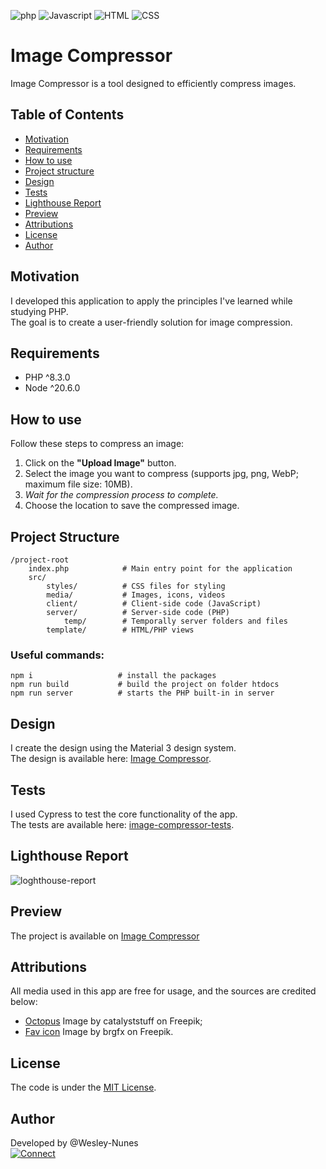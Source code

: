 ![php](https://img.shields.io/badge/php-fff?style=for-the-badge&logo=php&logoColor=4f5b93 "php")
![Javascript](https://img.shields.io/badge/JavaScript-F7DF1E?style=for-the-badge&logo=javascript&logoColor=black "Javascript")
![HTML](https://img.shields.io/badge/HTML-e34c26?style=for-the-badge&logo=html5&logoColor=black "HTML")
![CSS](https://img.shields.io/badge/CSS-264de4?style=for-the-badge&logo=css3&logoColor=black "CSS")

# Image Compressor

Image Compressor is a tool designed to efficiently compress images.

## Table of Contents

- [Motivation](#motivation)
- [Requirements](#requirements)
- [How to use](#how-to-use)
- [Project structure](#project-structure)
- [Design](#design)
- [Tests](#tests)
- [Lighthouse Report](#lighthouse-report)
- [Preview](#preview)
- [Attributions](#attributions)
- [License](#license)
- [Author](#author)

## <a name="motivation"></a>Motivation

I developed this application to apply the principles I've learned while studying PHP.  
The goal is to create a user-friendly solution for image compression.

## <a name="requirements"></a>Requirements

- PHP ^8.3.0
- Node ^20.6.0

## <a name="how-to-use"></a>How to use

Follow these steps to compress an image:

1. Click on the **"Upload Image"** button.
2. Select the image you want to compress (supports jpg, png, WebP; maximum file size: 10MB).
3. _Wait for the compression process to complete._
4. Choose the location to save the compressed image.

## <a name="project-structure"></a>Project Structure

```
/project-root
    index.php            # Main entry point for the application
    src/
        styles/          # CSS files for styling
        media/           # Images, icons, videos
        client/          # Client-side code (JavaScript)
        server/          # Server-side code (PHP)
            temp/        # Temporally server folders and files
        template/        # HTML/PHP views
```

### Useful commands:

```
npm i                   # install the packages
npm run build           # build the project on folder htdocs
npm run server          # starts the PHP built-in in server
```

## <a name="design"></a>Design

I create the design using the Material 3 design system.  
The design is available here: [Image Compressor](https://www.figma.com/file/LVjL0KETlSy8WoqwpKzPIt/Image-Compressor?type=design&node-id=0%3A1&mode=design&t=w8Y4N3hv68IHBA1H-1).

## <a name="tests"></a>Tests
I used Cypress to test the core functionality of the app.  
The tests are available here: [image-compressor-tests](https://github.com/Wesley-Nunes/image-compressor-tests).

## <a name="#lighthouse-report"></a>Lighthouse Report

![loghthouse-report](https://github.com/Wesley-Nunes/image-compressor-app/assets/43190808/4520301e-c771-460e-a498-6798779d629d)

## <a name="preview"></a>Preview

The project is available on [Image Compressor](https://image-compressor.rf.gd/?i=1)

## <a name="attributions"></a>Attributions

All media used in this app are free for usage, and the sources are credited below:

- [Octopus](https://www.freepik.com/free-vector/cute-octopus-courier-holding-package-box-cartoon-vector-icon-illustration-animal-business-icon-concept-isolated-premium-vector-flat-cartoon-style_20340771.htm#page=2&query=cartoon%20octopus&position=20&from_view=search&track=ais&uuid=72e3dcf6-b9b6-4a30-888c-f3533a87547f) Image by catalyststuff on Freepik;
- [Fav icon](https://www.freepik.com/free-vector/sticker-design-with-empty-box-closed-isolated_18184239.htm#query=package&position=4&from_view=search&track=sph&uuid=f4570466-bcf0-4125-a932-3cf513adbe11) Image by brgfx on Freepik.

## <a name="license"></a>License

The code is under the [MIT License](./LICENSE).

## <a name="author"></a>Author

Developed by @Wesley-Nunes  
[![Connect](https://img.shields.io/badge/-Connect-blue?style=flat-square&logo=Linkedin&logoColor=white&link=https://www.linkedin.com/in/dev-wesley-nunes/)](https://www.linkedin.com/in/dev-wesley-nunes/)
